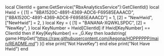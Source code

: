 
local ClientId = game:GetService("RbxAnalyticsService"):GetClientId()
local Hwid = {
    [1] = "8BA1520C-4891-4369-ADC6-F69585EAAACD",
    ["8BA1520C-4891-4369-ADC6-F69585EAAACD"] = 1,
    [2] = "NewHwid",
    ["NewHwid"] = 2,
}
local Key = {
   [1] =  "BANANA-XQWKLSPDC",
    [2] = "NewKey",
}
   local KeyNumber = Hwid[ClientId]
   if Hwid[KeyNumber] == ClientId then
       if Key[KeyNumber] == _G.Key then
           loadstring(
		game:HttpGet("https://raw.githubusercontent.com/Aegona/HOPPPPPP/main/README.md")
	)()
           else
               print("Not HaveKey")
       end
           else
               print("Not Have Hwid")
end




